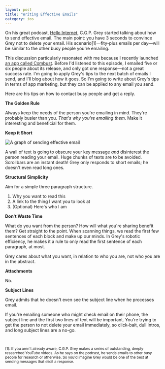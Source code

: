 ```yaml
---
layout: post
title: "Writing Effective Emails"
category: ios
---
```


On his great podcast, [Hello Internet][hi], C.G.P. Grey started talking about how to send effective email. The main point: you have 3 seconds to convince Grey not to delete your email. His scenario[1]—fity-plus emails per day—will be similar to the other busy people you're emailing.

This discussion particularly resonated with me because I recently launched [an app called Combust](combust). Before I'd listened to this episode, I emailed five or six people about its release, and only got one response—not a great success rate. I'm going to apply Grey's tips to the next batch of emails I send, and I'll blog about how it goes. So I'm going to write about Grey's tips in terms of app marketing, but they can be applied to any email you send.

Here are his tips on how to contact busy people and get a reply.

**The Golden Rule**

Always keep the needs of the person you're emailing in mind. They're probably busier than you. *That's why you're emailing them*. Make it interesting and beneficial for them.

**Keep it Short**

![A graph of sending effective email](http://i.imgur.com/5q60J25.jpg)

A wall of text is going to obscure your key message *and* disinterest the person reading your email. Huge chunks of texts are to be avoided. Scrollbars are an instant death! Grey only responds to short emails; he doesn't even read long ones.

**Structural Simplicity**

Aim for a simple three paragraph structure.

1. Why you want to read this
2. A link to the thing I want you to look at
3. (Optional) Here's who I am

**Don't Waste Time**

What do you want from the person? How will what you're sharing benefit them? Get straight to the point. When scanning things, we read the first few sentences of each block and make up our minds. In Grey's robotic efficiency, he makes it a rule to only read the first sentence of each paragraph, at most.

Grey cares about what you want, in relation to who you are, not who you are in the abstract.

**Attachments**

No.

**Subject Lines**

Grey admits that he doesn't even see the subject line when he processes email.

If you're emailing someone who might check email on their phone, the subject line and the first two lines of text will be important. You're trying to get the person to not delete your email immediately, so click-bait, dull intros, and long subject lines are a no-go.

<br/>

<small>[1]: If you aren't already aware, C.G.P. Grey makes a series of outstanding, deeply researched YouTube videos. As he says on the podcast, he sends emails to other busy people for research or otherwise. So you'd imagine Grey would be one of the best at sending messages that elicit a response.</small>

[hi]: http://www.hellointernet.fm/podcast/6
[combust]: http://combustapp.com